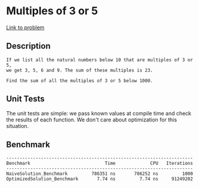 # Multiples of 3 or 5

[Link to problem](https://projecteuler.net/problem=1)

## Description

    If we list all the natural numbers below 10 that are multiples of 3 or 5,
    we get 3, 5, 6 and 9. The sum of these multiples is 23.

    Find the sum of all the multiples of 3 or 5 below 1000.

## Unit Tests

The unit tests are simple: we pass known values at compile time and check the
results of each function. We don't care about optimization for this situation.

## Benchmark

    ----------------------------------------------------------------------
    Benchmark                            Time             CPU   Iterations
    ----------------------------------------------------------------------
    NaiveSolution_Benchmark         786351 ns       786252 ns         1000
    OptimizedSolution_Benchmark       7.74 ns         7.74 ns     91249202